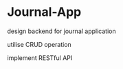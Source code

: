 # Journal-App

design backend for journal application

utilise CRUD operation 

implement RESTful API
